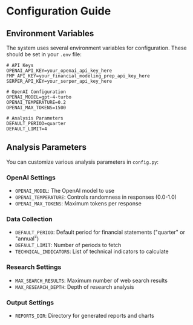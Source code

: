 # Configuration Guide

## Environment Variables

The system uses several environment variables for configuration. These should be set in your `.env` file:

```env
# API Keys
OPENAI_API_KEY=your_openai_api_key_here
FMP_API_KEY=your_financial_modeling_prep_api_key_here
SERPER_API_KEY=your_serper_api_key_here

# OpenAI Configuration
OPENAI_MODEL=gpt-4-turbo
OPENAI_TEMPERATURE=0.2
OPENAI_MAX_TOKENS=1500

# Analysis Parameters
DEFAULT_PERIOD=quarter
DEFAULT_LIMIT=4
```

## Analysis Parameters

You can customize various analysis parameters in `config.py`:

### OpenAI Settings
- `OPENAI_MODEL`: The OpenAI model to use
- `OPENAI_TEMPERATURE`: Controls randomness in responses (0.0-1.0)
- `OPENAI_MAX_TOKENS`: Maximum tokens per response

### Data Collection
- `DEFAULT_PERIOD`: Default period for financial statements ("quarter" or "annual")
- `DEFAULT_LIMIT`: Number of periods to fetch
- `TECHNICAL_INDICATORS`: List of technical indicators to calculate

### Research Settings
- `MAX_SEARCH_RESULTS`: Maximum number of web search results
- `MAX_RESEARCH_DEPTH`: Depth of research analysis

### Output Settings
- `REPORTS_DIR`: Directory for generated reports and charts
